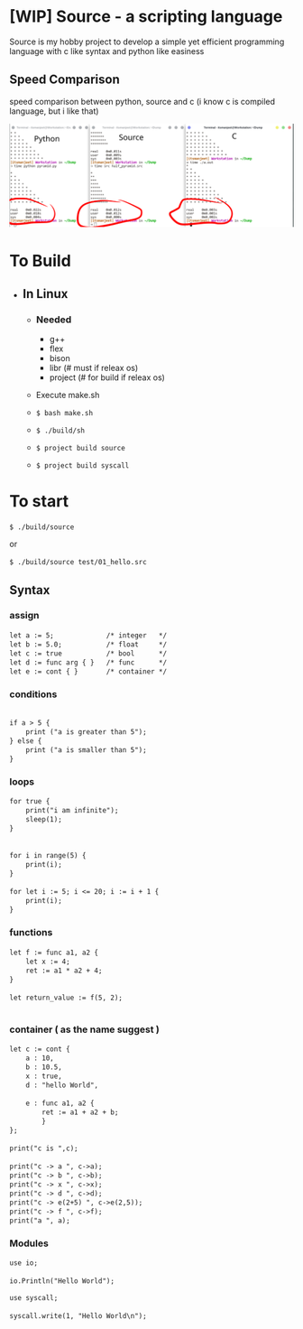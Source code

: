 # [WIP] Source - a scripting language
Source is my hobby project to develop a simple yet efficient programming language with c like syntax and python like easiness


## Speed Comparison
speed comparison between python, source and c (i know c is compiled language, but i like that)  

![comparison_image](cache/compare.svg)


# To Build
- ## In Linux
    - ### Needed
        - g++
        - flex
        - bison
        - libr    (# must if releax os)
        - project (# for build if releax os)

    - Execute make.sh
    - ``` $ bash make.sh ```
    - ``` $ ./build/sh ```
    - ``` $ project build source ```
    - ``` $ project build syscall ```


# To start

``` $ ./build/source ```

or

``` $ ./build/source test/01_hello.src ```


## Syntax

### assign
```
let a := 5;             /* integer   */
let b := 5.0;           /* float     */
let c := true           /* bool      */
let d := func arg { }   /* func      */
let e := cont { }       /* container */

```

### conditions
```

if a > 5 {
    print ("a is greater than 5");
} else {
    print ("a is smaller than 5");
}

```

### loops

```
for true {
    print("i am infinite");
    sleep(1);
}


for i in range(5) {
    print(i);
}

for let i := 5; i <= 20; i := i + 1 {
    print(i);
}

```

### functions

```
let f := func a1, a2 {
    let x := 4;
    ret := a1 * a2 + 4;
}

let return_value := f(5, 2);


```

### container ( as the name suggest )
```
let c := cont {
    a : 10,
    b : 10.5,
    x : true,
    d : "hello World",
    
    e : func a1, a2 {
        ret := a1 + a2 + b;
        }
};

print("c is ",c);

print("c -> a ", c->a);
print("c -> b ", c->b);
print("c -> x ", c->x);
print("c -> d ", c->d);
print("c -> e(2+5) ", c->e(2,5));
print("c -> f ", c->f);
print("a ", a);

```

### Modules
```
use io;

io.Println("Hello World");
```

```
use syscall;

syscall.write(1, "Hello World\n");
```

